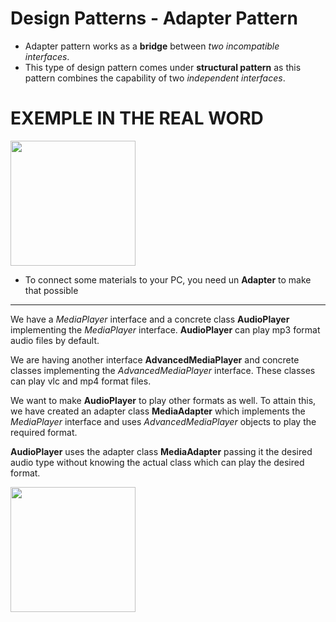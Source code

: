  # Design Patterns - Adapter Pattern

- Adapter pattern works as a **bridge** between _two incompatible interfaces_.
- This type of design pattern comes under **structural pattern** 
   as this pattern combines the capability of two _independent interfaces_.


# EXEMPLE IN THE REAL WORD
<img src="https://images-na.ssl-images-amazon.com/images/I/51ofknKjvBL._AC_SL1001_.jpg" height="200"/>

- To connect some materials to your PC, you need un **Adapter** to make that possible

<hr>

We have a _MediaPlayer_ interface and a concrete class **AudioPlayer** implementing the _MediaPlayer_ interface. 
**AudioPlayer** can play mp3 format audio files by default.

We are having another interface **AdvancedMediaPlayer** and concrete classes implementing the _AdvancedMediaPlayer_ interface. 
These classes can play vlc and mp4 format files.

We want to make **AudioPlayer** to play other formats as well. 
To attain this, we have created an adapter class **MediaAdapter** which implements the _MediaPlayer_ interface and uses _AdvancedMediaPlayer_ objects to play the required format.

**AudioPlayer** uses the adapter class **MediaAdapter** passing it the desired audio type without knowing the actual class which can play the desired format.


<img src="https://www.tutorialspoint.com/design_pattern/images/adapter_pattern_uml_diagram.jpg" height="200"/>
